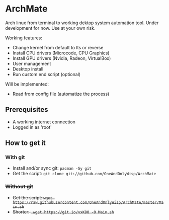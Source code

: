 # ArchMate
Arch linux from terminal to working dektop system automation tool.
Under development for now. Use at your own risk.

Working features:
- Change kernel from default to lts or reverse
- Install CPU drivers (Microcode, CPU Graphics)
- Install GPU drivers (Nvidia, Radeon, VirtualBox)
- User management
- Desktop install
- Run custom end script (optional)

Will be implemented:
- Read from config file (automatize the process)

## Prerequisites

- A working internet connection
- Logged in as 'root'

## How to get it
### With git
- Install and/or sync git: `pacman -Sy git`
- Get the script: `git clone git://github.com/OneAndOnlyWisp/ArchMate`

### ~~Without git~~
- ~~Get the script: ` wget https://raw.githubusercontent.com/OneAndOnlyWisp/ArchMate/master/Main.sh `~~
- ~~Shorter: ` wget https://git.io/vxK80 -O Main.sh`~~
